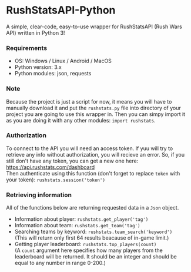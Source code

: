 # RushStatsAPI-Python
A simple, clear-code, easy-to-use wrapper for RushStatsAPI (Rush Wars API) written in Python 3!
### Requirements
- OS: Windows / Linux / Android / MacOS
- Python version: 3.x
- Python modules: json, requests
### Note
Because the project is just a script for now, it means you will have to manually download it and put the ```rushstats.py``` file into directory of your project you are going to use this wrapper in. Then you can simpy import it as you are doing it with any other modules: ```import rushstats```.
### Authorization
To connect to the API you will need an access token. If yuu will try to retrieve any info without authorization, you will recieve an error. So, if you still don't have any token, you can get a new one here: https://api.rushstats.com/dashboard <br>
Then authenticate using this function (don't forget to replace ```token``` with your token): ```rushstats.session('token')```
### Retrieving information
All of the functions below are returning requested data in a ```Json``` object.
- Information about player: ```rushstats.get_player('tag')```
- Information about team: ```rushstats.get_team('tag')```
- Searching teams by keyword: ```rushstats.team_search('keyword')``` <br>
(This will return only first 64 results beacause of in-game limit.)
- Getting player leaderboard: ```rushstats.top_players(count)``` <br>
(A ```count``` argument here specifies how many players from the leaderboard will be returned. It should be an integer and should be equal to any number in range 0-200.)
